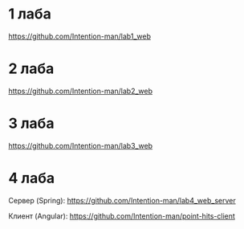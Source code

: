 # 1 лаба
https://github.com/Intention-man/lab1_web

# 2 лаба
https://github.com/Intention-man/lab2_web

# 3 лаба
https://github.com/Intention-man/lab3_web

# 4 лаба
Сервер (Spring): https://github.com/Intention-man/lab4_web_server

Клиент (Angular): https://github.com/Intention-man/point-hits-client
